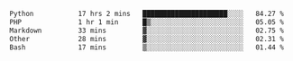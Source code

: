 <!--START_SECTION:waka-->

```txt
Python           17 hrs 2 mins   █████████████████████░░░░   84.27 %
PHP              1 hr 1 min      █▒░░░░░░░░░░░░░░░░░░░░░░░   05.05 %
Markdown         33 mins         ▓░░░░░░░░░░░░░░░░░░░░░░░░   02.75 %
Other            28 mins         ▓░░░░░░░░░░░░░░░░░░░░░░░░   02.31 %
Bash             17 mins         ▒░░░░░░░░░░░░░░░░░░░░░░░░   01.44 %
```

<!--END_SECTION:waka-->
